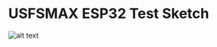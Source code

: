 # USFSMAX ESP32 Test Sketch

![alt text](https://user-images.githubusercontent.com/5760946/80746815-5365be80-8ad7-11ea-8e1b-241ee2c26463.JPG)

